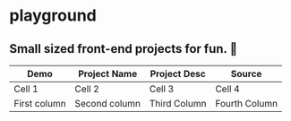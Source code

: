 # playground
Small sized front-end projects for fun. 🍵
----
Demo | Project Name | Project Desc | Source
------------ | ------------- | ------------- | -------------
Cell 1 | Cell 2 | Cell 3 | Cell 4
First column | Second column | Third Column | Fourth Column
